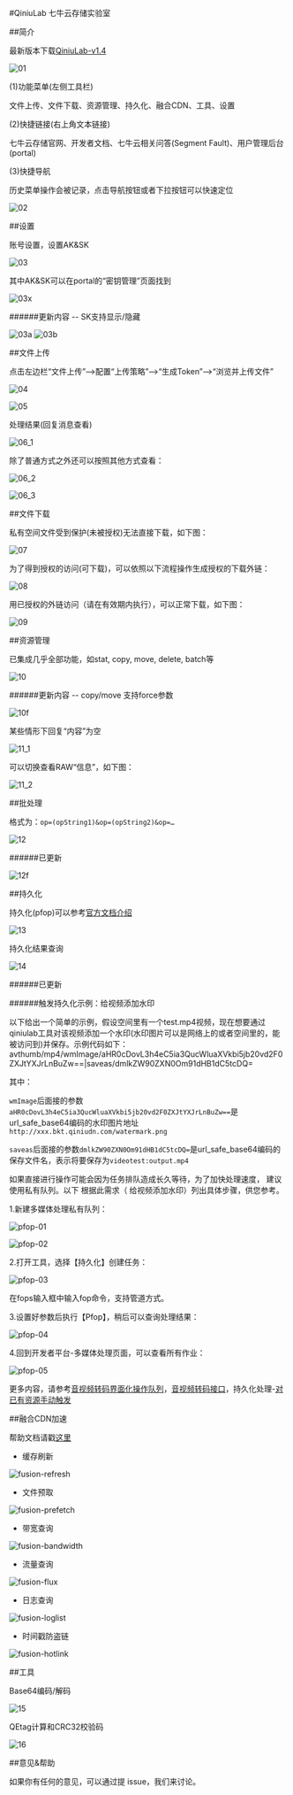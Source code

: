 #QiniuLab 七牛云存储实验室

##简介

最新版本下载[QiniuLab-v1.4](http://devtools.qiniu.com/QiniuLab-v1.4.zip)

![01](docs/imgs/fusion-00.png)

(1)功能菜单(左侧工具栏)

文件上传、文件下载、资源管理、持久化、融合CDN、工具、设置

(2)快捷链接(右上角文本链接)

七牛云存储官网、开发者文档、七牛云相关问答(Segment Fault)、用户管理后台(portal)

(3)快捷导航

历史菜单操作会被记录，点击导航按钮或者下拉按钮可以快速定位

![02](docs/imgs/02.png)

##设置

账号设置，设置AK&SK

![03](docs/imgs/03.png)

其中AK&SK可以在portal的“密钥管理”页面找到

![03x](docs/imgs/03x.png)

######更新内容 -- SK支持显示/隐藏

![03a](docs/imgs/03a.png)
![03b](docs/imgs/03b.png)

##文件上传

点击左边栏“文件上传”-->配置“上传策略”-->“生成Token”-->“浏览并上传文件”

![04](docs/imgs/04.png)

![05](docs/imgs/05.png)

处理结果(回复消息查看)

![06_1](docs/imgs/06_1.png)

除了普通方式之外还可以按照其他方式查看：

![06_2](docs/imgs/06_2.png)

![06_3](docs/imgs/06_3.png)

##文件下载

私有空间文件受到保护(未被授权)无法直接下载，如下图：

![07](docs/imgs/07.png)

为了得到授权的访问(可下载)，可以依照以下流程操作生成授权的下载外链：

![08](docs/imgs/08.png)

用已授权的外链访问（请在有效期内执行），可以正常下载，如下图：

![09](docs/imgs/09.png)

##资源管理

已集成几乎全部功能，如stat, copy, move, delete, batch等

![10](docs/imgs/10.png)

######更新内容 -- copy/move 支持force参数

![10f](docs/imgs/10f.png)

某些情形下回复“内容”为空

![11_1](docs/imgs/11_1.png)

可以切换查看RAW“信息”，如下图：

![11_2](docs/imgs/11_2.png)

##批处理

格式为：`op=(opString1)&op=(opString2)&op=…`

![12](docs/imgs/12.png)

######已更新

![12f](docs/imgs/12f.png)

##持久化

持久化(pfop)可以参考[官方文档介绍](http://developer.qiniu.com/article/index.html#fop-official)

![13](docs/imgs/13.png)

持久化结果查询

![14](docs/imgs/14.png)

######已更新

######触发持久化示例：给视频添加水印

以下给出一个简单的示例，假设空间里有一个test.mp4视频，现在想要通过qiniulab工具对该视频添加一个水印(水印图片可以是网络上的或者空间里的，能被访问到)并保存。示例代码如下：
	avthumb/mp4/wmImage/aHR0cDovL3h4eC5ia3QucWluaXVkbi5jb20vd2F0ZXJtYXJrLnBuZw==|saveas/dmlkZW90ZXN0Om91dHB1dC5tcDQ=

其中：

`wmImage`后面接的参数`aHR0cDovL3h4eC5ia3QucWluaXVkbi5jb20vd2F0ZXJtYXJrLnBuZw==`是url_safe_base64编码的水印图片地址`http://xxx.bkt.qiniudn.com/watermark.png`

`saveas`后面接的参数`dmlkZW90ZXN0Om91dHB1dC5tcDQ=`是url_safe_base64编码的保存文件名，表示将要保存为`videotest:output.mp4`

如果直接进行操作可能会因为任务排队造成长久等待，为了加快处理速度， 建议使用私有队列。以下
根据此需求（ 给视频添加水印）列出具体步骤，供您参考。

1.新建多媒体处理私有队列：

![pfop-01](docs/imgs/pfop-01.png)

![pfop-02](docs/imgs/pfop-02.png)

2.打开工具，选择【持久化】创建任务：

![pfop-03](docs/imgs/pfop-03.png)

在fops输入框中输入fop命令，支持管道方式。

3.设置好参数后执行【Pfop】，稍后可以查询处理结果：

![pfop-04](docs/imgs/pfop-04.png)

4.回到开发者平台-多媒体处理页面，可以查看所有作业：

![pfop-05](docs/imgs/pfop-05.png)

更多内容，请参考[音视频转码界面化操作队列](https://qiniu.kf5.com/hc/kb/article/147363/)，[音视频转码接口](http://developer.qiniu.com/code/v6/api/dora-api/av/#avthumb)，持久化处理-[对已有资源手动触发](http://developer.qiniu.com/article/developer/persistent-fop.html#pfop-existing-resource)

##融合CDN加速

帮助文档请戳[这里](http://developer.qiniu.com/article/index.html#fusion-api-handbook)

* 缓存刷新

![fusion-refresh](docs/imgs/fusion-refresh.png)

* 文件预取

![fusion-prefetch](docs/imgs/fusion-prefetch.png)

* 带宽查询

![fusion-bandwidth](docs/imgs/fusion-bandwidth.png)

* 流量查询

![fusion-flux](docs/imgs/fusion-flux.png)

* 日志查询

![fusion-loglist](docs/imgs/fusion-loglist.png)

* 时间戳防盗链

![fusion-hotlink](docs/imgs/fusion-hotlink.png)


##工具

Base64编码/解码

![15](docs/imgs/15.png)

QEtag计算和CRC32校验码

![16](docs/imgs/16.png)

##意见&帮助

如果你有任何的意见，可以通过提 issue，我们来讨论。
